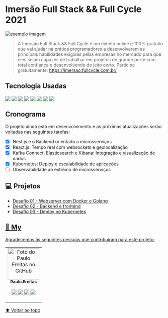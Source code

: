 # Imersão Full Stack && Full Cycle 2021

<img src="https://events-fullcycle.s3.amazonaws.com/events-fullcycle/static/site/img/logo-fullcycle-2.png" alt="exemplo imagem">

> A Imersão Full Stack && Full Cycle é um evento online e 100% gratuito que vai ajudar na prática programadores a desenvolverem as principais habilidades exigidas pelas empresas no mercado para que eles sejam capazes de trabalhar em projetos de grande porte com total confiança e desenvolvendo do jeito certo.
Participe gratuitamente: https://imersao.fullcycle.com.br/

## Tecnologia Usadas
 <img align="center" src="https://th3hydr4.files.wordpress.com/2021/04/anyconv.com__nestjs.png"/>	
 <img align="center" src="https://th3hydr4.files.wordpress.com/2021/04/anyconv.com__ka.png"/>	
 <img align="center" src="https://th3hydr4.files.wordpress.com/2021/04/anyconv.com__golang.png"/>	
 <img align="center" src="https://th3hydr4.files.wordpress.com/2021/04/reactjs-1.png"/>	
 <img align="center" src="https://th3hydr4.files.wordpress.com/2021/04/githubactions.png"/>
 <img align="center" src="https://th3hydr4.files.wordpress.com/2021/04/docker.png"/>
 <img align="center" src="https://th3hydr4.files.wordpress.com/2021/04/anyconv.com__kubernetes.png"/>
 <img align="center" src="https://th3hydr4.files.wordpress.com/2021/04/elasticstack.png"/>

## Cronograma

O projeto ainda está em desenvolvimento e as próximas atualizações serão voltadas nas seguintes tarefas:

- [x] Nest.js e o Backend orientado a microsserviços
- [x] React.js: Tempo real com websockets e geolocalização
- [x] Kafka Connect, Elasticsearch e Kibana: Integração e visualização de dados
- [x] Kubernetes: Deploy e escalabilidade de aplicações
- [ ] Observabilidade ao extremo de microsserviços

## 💻 Projetos

- <a href="#"> Desafio 01 - Webserver com Docker e Golang
- <a href="#"> Desafio 02 - Backend e frontend
- <a href="#"> Desafio 03 - Deploy no Kubernetes


## 🤝 My

Agradecemos às seguintes pessoas que contribuíram para este projeto:

<table>
  <tr>
    <td align="center">
      <a href="#">
        <img src="https://avatars.githubusercontent.com/u/42820569?s=460&u=756d1c6a756b352a1095e7cb9289d3170f909765&v=4" width="100px;" alt="Foto do Paulo Freitas no GitHub"/><br>
        <sub>
          <b>Paulo Freitas</b>
        </sub>
        <p align="center">
        <a href="https://www.instagram.com/paulofreitas.py/">
    <img src="https://img.shields.io/badge/Instagram-FF0080?style=for-the-badge&logo=instagram&logoColor=white"/>
  </a>
  <a href="https://www.linkedin.com/in/paulofreitas-py/">
    <img src="https://img.shields.io/badge/LinkedIn-0077B5?style=for-the-badge&logo=linkedin&logoColor=white"/>
  </a>
  <a href="https://github.com/paulofreitas-py">
    <img src="https://img.shields.io/badge/GitHub-100000?style=for-the-badge&logo=github&logoColor=white"/>
    <a href="https://t.me/paulofreitas_py">
    <img src="https://img.shields.io/badge/Telegram-084B8A?style=for-the-badge&logo=telegram&logoColor=white"/>
      </a>
    </td>
    
  </tr>
</table>



[⬆ Voltar ao topo](#nome-do-projeto)<br>
